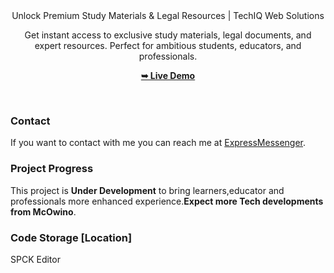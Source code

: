 <div align="center"

  
  <h2 align="center">Unlock Premium Study Materials & Legal Resources | TechIQ Web Solutions</h2>

Get instant access to exclusive study materials, legal documents, and expert resources. Perfect for ambitious students, educators, and professionals.

  <a href="#"><strong>➥ Live Demo</strong></a>

</div>


<br>


### Contact

If you want to contact with me you can reach me at [ExpressMessenger](https://mcowino20.github.io/EduTech_Insights/features/ExpressMessenger/app).

### Project Progress 

This project is **Under Development** to bring learners,educator and professionals more enhanced experience.**Expect more Tech developments from McOwino**.

### Code Storage [Location]
SPCK Editor
